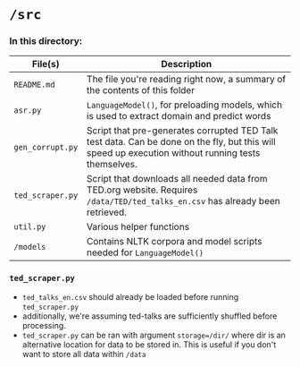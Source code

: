 # `/src`

### In this directory:
| File(s)          | Description                                                                                                                                        |
|------------------|----------------------------------------------------------------------------------------------------------------------------------------------------|
| `README.md`      | The file you're reading right now, a summary of the contents of this folder                                                                        |
| `asr.py`         | `LanguageModel()`, for preloading models, which is used to extract domain and predict words                                                        |
| `gen_corrupt.py` | Script that pre-generates corrupted TED Talk test data. Can be done on the fly, but this will speed up execution without running tests themselves. |
| `ted_scraper.py` | Script that downloads all needed data from TED.org website. Requires `/data/TED/ted_talks_en.csv` has already been retrieved.                      |
| `util.py`        | Various helper functions                                                                                                                           |
| `/models`        | Contains NLTK corpora and model scripts needed for `LanguageModel()`                                                                               |


### `ted_scraper.py`
 - `ted_talks_en.csv` should already be loaded before running `ted_scraper.py`
 - additionally, we're assuming ted-talks are sufficiently shuffled before processing.
 - `ted_scraper.py` can be ran with argument `storage=/dir/` where dir is an alternative location for data to be stored in.
This is useful if you don't want to store all data within `/data`
